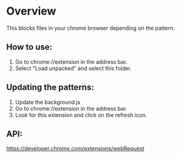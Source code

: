 # Overview

This blocks files in your chrome browser depending on the pattern.

## How to use:
1. Go to chrome://extension in the address bar.
2. Select "Load unpacked" and select this folder.

## Updating the patterns:
1. Update the background.js
2. Go to chrome://extension in the address bar.
3. Look for this extension and click on the refresh icon.

## API:
https://developer.chrome.com/extensions/webRequest

